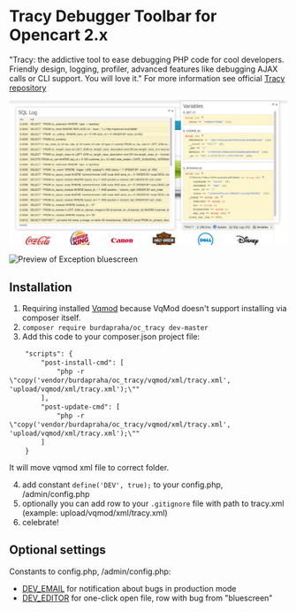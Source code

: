 # Tracy Debugger Toolbar for Opencart 2.x

"Tracy: the addictive tool to ease debugging PHP code for cool developers. Friendly design, logging, profiler, advanced features like debugging AJAX calls or CLI support. You will love it."
For more information see official [Tracy repository](https://github.com/nette/tracy)

![Preview of Debugger](./doc/screenshot.png)

![Preview of Exception bluescreen](https://camo.githubusercontent.com/2c37a6b0c27286f4fd010ccc683682ce714aa774/68747470733a2f2f6e657474652e6769746875622e696f2f74726163792f696d616765732f74726163792d657863657074696f6e2e706e67)

## Installation

1. Requiring installed [Vqmod](https://github.com/vqmod/vqmod) because VqMod doesn't support installing via composer itself.
2. `composer require burdapraha/oc_tracy dev-master`
3. Add this code to your composer.json project file:

```
    "scripts": {
        "post-install-cmd": [
            "php -r \"copy('vendor/burdapraha/oc_tracy/vqmod/xml/tracy.xml', 'upload/vqmod/xml/tracy.xml');\""
        ],
        "post-update-cmd": [
            "php -r \"copy('vendor/burdapraha/oc_tracy/vqmod/xml/tracy.xml', 'upload/vqmod/xml/tracy.xml');\""
        ]
    } 
```
    
It will move vqmod xml file to correct folder.

4. add constant `define('DEV', true);` to your config.php, /admin/config.php
5. optionally you can add row to your `.gitignore` file with path to tracy.xml (example: upload/vqmod/xml/tracy.xml)
6. celebrate!

## Optional settings

Constants to config.php, /admin/config.php:
- [DEV_EMAIL](https://github.com/nette/tracy#production-mode-and-error-logging) for notification about bugs in production mode
- [DEV_EDITOR](https://pla.nette.org/en/how-open-files-in-ide-from-debugger#toc-mac-os-x) for one-click open file, row with bug from "bluescreen"